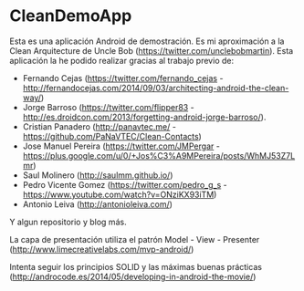 # CleanDemoApp

Esta es una aplicación Android de demostración. Es mi aproximación a la Clean Arquitecture de Uncle Bob (https://twitter.com/unclebobmartin).
Esta aplicación la he podido realizar gracias al trabajo previo de:
* Fernando Cejas (https://twitter.com/fernando_cejas - http://fernandocejas.com/2014/09/03/architecting-android-the-clean-way/) 
* Jorge Barroso (https://twitter.com/flipper83 - http://es.droidcon.com/2013/forgetting-android-jorge-barroso/). 
* Cristian Panadero (http://panavtec.me/ - https://github.com/PaNaVTEC/Clean-Contacts)
* Jose Manuel Pereira (https://twitter.com/JMPergar - https://plus.google.com/u/0/+Jos%C3%A9MPereira/posts/WhMJ53Z7Lmr)
* Saul Molinero (http://saulmm.github.io/)
* Pedro Vicente Gomez (https://twitter.com/pedro_g_s - https://www.youtube.com/watch?v=ONziKX93iTM)
* Antonio Leiva (http://antonioleiva.com/)

Y algun repositorio y blog más.

La capa de presentación utiliza el patrón Model - View - Presenter (http://www.limecreativelabs.com/mvp-android/)

Intenta seguir los principios SOLID y las máximas buenas prácticas (http://androcode.es/2014/05/developing-in-android-the-movie/)
